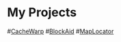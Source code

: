 My Projects
============
#[CacheWarp](http://www.codeweft.com/cachewarp)
#[BlockAid](https://github.com/BlockAid)
#[MapLocator](https://github.com/maplocator/maplocator/tree/master/maplocator)
